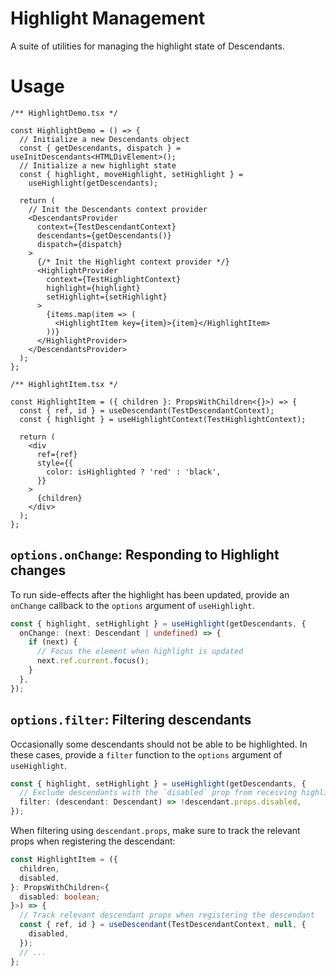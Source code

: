 # Highlight Management

A suite of utilities for managing the highlight state of Descendants.

# Usage

```tsx
/** HighlightDemo.tsx */

const HighlightDemo = () => {
  // Initialize a new Descendants object
  const { getDescendants, dispatch } = useInitDescendants<HTMLDivElement>();
  // Initialize a new highlight state
  const { highlight, moveHighlight, setHighlight } =
    useHighlight(getDescendants);

  return (
    // Init the Descendants context provider
    <DescendantsProvider
      context={TestDescendantContext}
      descendants={getDescendants()}
      dispatch={dispatch}
    >
      {/* Init the Highlight context provider */}
      <HighlightProvider
        context={TestHighlightContext}
        highlight={highlight}
        setHighlight={setHighlight}
      >
        {items.map(item => (
          <HighlightItem key={item}>{item}</HighlightItem>
        ))}
      </HighlightProvider>
    </DescendantsProvider>
  );
};
```

```tsx
/** HighlightItem.tsx */

const HighlightItem = ({ children }: PropsWithChildren<{}>) => {
  const { ref, id } = useDescendant(TestDescendantContext);
  const { highlight } = useHighlightContext(TestHighlightContext);

  return (
    <div
      ref={ref}
      style={{
        color: isHighlighted ? 'red' : 'black',
      }}
    >
      {children}
    </div>
  );
};
```

## `options.onChange`: Responding to Highlight changes

To run side-effects after the highlight has been updated, provide an `onChange` callback to the `options` argument of `useHighlight`.

```ts
const { highlight, setHighlight } = useHighlight(getDescendants, {
  onChange: (next: Descendant | undefined) => {
    if (next) {
      // Focus the element when highlight is updated
      next.ref.current.focus();
    }
  },
});
```

## `options.filter`: Filtering descendants

Occasionally some descendants should not be able to be highlighted. In these cases, provide a `filter` function to the `options` argument of `useHighlight`.

```ts
const { highlight, setHighlight } = useHighlight(getDescendants, {
  // Exclude descendants with the `disabled` prop from receiving highlight
  filter: (descendant: Descendant) => !descendant.props.disabled,
});
```

When filtering using `descendant.props`, make sure to track the relevant props when registering the descendant:

```ts
const HighlightItem = ({
  children,
  disabled,
}: PropsWithChildren<{
  disabled: boolean;
}>) => {
  // Track relevant descendant props when registering the descendant
  const { ref, id } = useDescendant(TestDescendantContext, null, {
    disabled,
  });
  // ...
};
```
